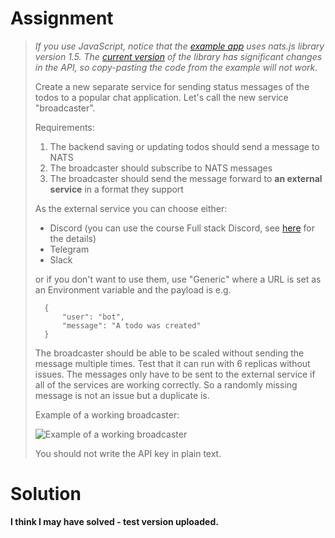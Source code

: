 # Assignment

> *If you use JavaScript, notice that the [example app](https://github.com/kubernetes-hy/material-example/tree/master/app9) uses nats.js library version 1.5. The [current version](https://www.npmjs.com/package/nats) of the library has significant changes in the API, so copy-pasting the code from the example will not work.*
> 
> Create a new separate service for sending status messages of the todos to a popular chat application. Let's call the new service "broadcaster".
> 
> Requirements:
> 
> 1. The backend saving or updating todos should send a message to NATS
> 2. The broadcaster should subscribe to NATS messages
> 3. The broadcaster should send the message forward to **an external service** in a format they support
> 
> As the external service you can choose either:
> 
>  - Discord (you can use the course Full stack Discord, see [here](https://fullstackopen.com/en/part11/expanding_further#exercise-11-18) for the details)
>  - Telegram
>  - Slack
>
> or if you don't want to use them, use "Generic" where a URL is set as an Environment variable and the payload is e.g.
> 
>       {
>           "user": "bot",
>           "message": "A todo was created"
>       }
> The broadcaster should be able to be scaled without sending the message multiple times. Test that it can run with 6 replicas without issues. The messages only have to be sent to the external service if all of the services are working correctly. So a randomly missing message is not an issue but a duplicate is.
> 
> Example of a working broadcaster: 
>
> ![Example of a working broadcaster](https://devopswithkubernetes.com/373b4b99e844fb5340312e7460d81ccf/ex406-solution.gif)
> 
> You should not write the API key in plain text.

# Solution

**I think I may have solved - test version uploaded.**
